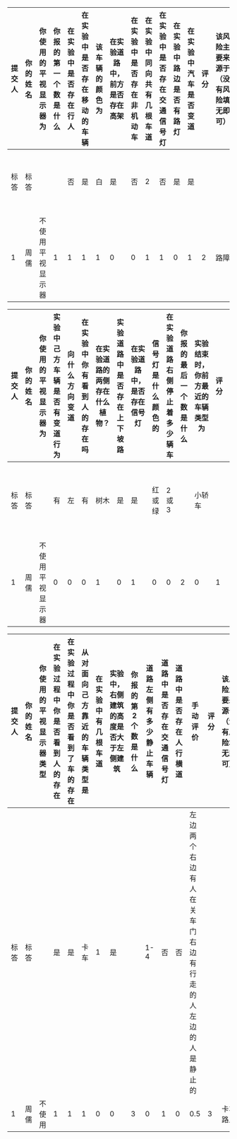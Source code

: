| 提交人 | 你的姓名 | 你使用的平视显示器为 | 你报的第一个数是什么 | 在实验中是否存在行人 | 在实验中是否存在移动的车辆 | 该车辆的颜色为 | 在实验道路中，前方是否存在高架 | 在实验中是否存在非机动车 | 在实验中同向共有几根车道 | 在实验中是否存在交通信号灯 | 在实验中路边是否有路灯 | 在实验中汽车是否变道 | 评分 | 该风险主要来源于（没有风险填无即可） | 手动评分    | 人   | 车   | 潜在 | 除人车态势感知正确率 |
| ------ | -------- | -------------------- | -------------------- | -------------------- | -------------------------- | -------------- | ------------------------------ | ------------------------ | ------------------------ | -------------------------- | ---------------------- | -------------------- | ---- | ------------------------------------ | ----------- | ---- | ---- | ---- | -------------------- |
| 标答   | 标答     |                      |                      | 否                   | 是                         | 白             | 是                             | 否                       | 2                        | 否                         | 是                     | 是                   |      |                                      | 右侧马路2人 | 2    | 2    | 4    | 6                    |
| 1      | 周儒     | 不使用平视显示器     | 1                    | 1                    | 1                          | 1              | 0                              | 0                        | 1                        | 1                          | 0                      | 1                    | 2    | 路障                                 | 没测        |      | 2    |      | 3                    |





| 提交人 | 你的姓名 | 你使用的平视显示器为 | 实验中己方车辆是否有变道行为 | 向什么方向变道 | 在实验中你有看到人的存在吗 | 在实验道路的两侧存在什么植物？ | 实验道路中是否存在上下坡路 | 在实验道路中，是否存在信号灯 | 信号灯是什么颜色的 | 在实验道路右侧停止着多少辆车 | 你报的最后一个数是什么 | 实验结束时，你前方最近的车辆类型为 | 评分 | 该风险主要来源于（没有风险填无即可） | 手动评分       | 人   | 车   | 潜在 | 除人车 |
| ------ | -------- | -------------------- | ---------------------------- | -------------- | -------------------------- | ------------------------------ | -------------------------- | ---------------------------- | ------------------ | ---------------------------- | ---------------------- | ---------------------------------- | ---- | ------------------------------------ | -------------- | ---- | ---- | ---- | ------ |
| 标答   | 标答     |                      | 有                           | 左             | 有                         | 树木                           | 是                         | 是                           | 红或绿             | 2或3                         |                        | 小轿车                             |      |                                      | 路障后车前有人 | 2    | 2    | 4    | 6      |
| 1      | 周儒     | 不使用平视显示器     | 0                            | 0              | 0                          | 1                              | 0                          | 1                            | 0                  | 0                            | 2                      | 0                                  | 1    | 无                                   | 0              | 0    | 0    | 0    | 2      |





| 提交人 | 你的姓名 | 你使用的平视显示器类型 | 在实验过程中你是否看到人的存在 | 在实验过程中你是否看到了车的存在 | 从对面向己方靠近的车辆类型是 | 在实验中有几根车道 | 实验中，右侧建筑的高度是否大于左侧建筑 | 你报的第2个数是什么 | 道路左侧有多少静止车辆 | 道路中是否存在交通信号灯 | 道路中是否存在人行横道 | 手动评价                                                  | 评分 | 该风险主要来源于（没有风险填无即可） | 人   | 车   | 潜在 | 除   |
| ------ | -------- | ---------------------- | ------------------------------ | -------------------------------- | ---------------------------- | ------------------ | -------------------------------------- | ------------------- | ---------------------- | ------------------------ | ---------------------- | --------------------------------------------------------- | ---- | ------------------------------------ | ---- | ---- | ---- | ---- |
| 标答   | 标答     |                        | 是                             | 是                               | 卡车                         | 1                  | 是                                     |                     | 1-4                    | 否                       | 否                     | 左边两个 右边有人在关车门 右边有行走的人 左边的人是静止的 |      |                                      | 2    | 3    | 5    | 4    |
| 1      | 周儒     | 不使用                 | 1                              | 1                                | 1                            | 0                  | 0                                      | 3                   | 0                      | 1                        | 0                      | 0.5                                                       | 3    | 卡车 路人                            | 1.5  | 2    | 3.5  | 1__  |